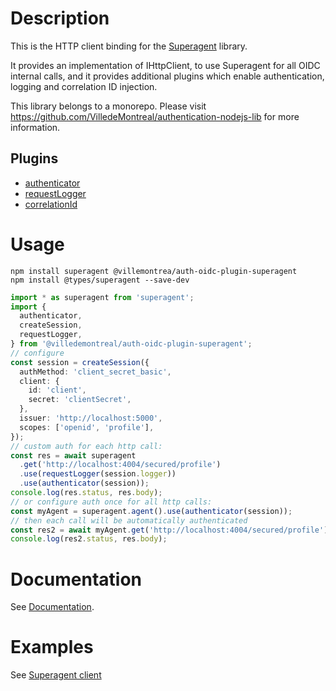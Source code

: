 # Description

This is the HTTP client binding for the [Superagent](https://visionmedia.github.io/superagent/) library.

It provides an implementation of IHttpClient, to use Superagent for all OIDC internal calls, and it provides
additional plugins which enable authentication, logging and correlation ID injection.

This library belongs to a monorepo. Please visit https://github.com/VilledeMontreal/authentication-nodejs-lib
for more information.

## Plugins

- [authenticator](src/authenticator.ts)
- [requestLogger](src/requestLogger.ts)
- [correlationId](src/correlationId.ts)

# Usage

```
npm install superagent @villemontrea/auth-oidc-plugin-superagent
npm install @types/superagent --save-dev
```

```typescript
import * as superagent from 'superagent';
import {
  authenticator,
  createSession,
  requestLogger,
} from '@villedemontreal/auth-oidc-plugin-superagent';
// configure
const session = createSession({
  authMethod: 'client_secret_basic',
  client: {
    id: 'client',
    secret: 'clientSecret',
  },
  issuer: 'http://localhost:5000',
  scopes: ['openid', 'profile'],
});
// custom auth for each http call:
const res = await superagent
  .get('http://localhost:4004/secured/profile')
  .use(requestLogger(session.logger))
  .use(authenticator(session));
console.log(res.status, res.body);
// or configure auth once for all http calls:
const myAgent = superagent.agent().use(authenticator(session));
// then each call will be automatically authenticated
const res2 = await myAgent.get('http://localhost:4004/secured/profile');
console.log(res2.status, res.body);
```

# Documentation

See [Documentation](https://github.com/VilledeMontreal/authentication-nodejs-lib/tree/master/doc/README.md).

# Examples

See [Superagent client](https://github.com/VilledeMontreal/authentication-nodejs-lib/tree/master/examples/client-superagent)
